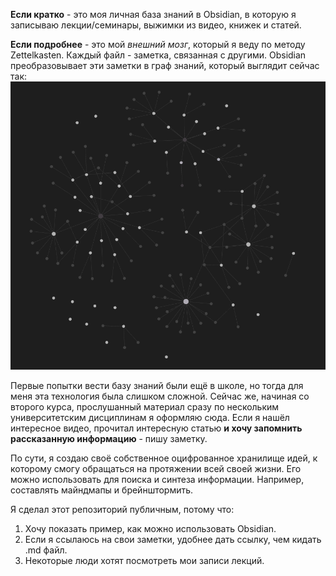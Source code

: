 **Если кратко** - это моя личная база знаний в Obsidian, в которую я записываю лекции/семинары, выжимки из видео, книжек и статей. 

**Если подробнее** - это мой *внешний мозг*, который я веду по методу Zettelkasten. Каждый файл - заметка, связанная с другими.
Obsidian преобразовывает эти заметки в граф знаний, который выглядит сейчас так: ![Граф знаний](https://github.com/Ratwe/obsidian_vault/blob/main/Attachments/Pasted%20image%2020231118204220.png)

Первые попытки вести базу знаний были ещё в школе, но тогда для меня эта технология была слишком сложной. Сейчас же, начиная со второго курса, прослушанный материал сразу по нескольким университетским дисциплинам я оформляю сюда. Если я нашёл интересное видео, прочитал интересную статью **и хочу запомнить рассказанную информацию** - пишу заметку. 

По сути, я создаю своё собственное оцифрованное хранилище идей, к которому смогу обращаться на протяжении всей своей жизни. Его можно использовать для поиска и синтеза информации. Например, составлять майндмапы и брейнштормить.

Я сделал этот репозиторий публичным, потому что:
1. Хочу показать пример, как можно использовать Obsidian.
2. Если я ссылаюсь на свои заметки, удобнее дать ссылку, чем кидать .md файл.
3. Некоторые люди хотят посмотреть мои записи лекций.
